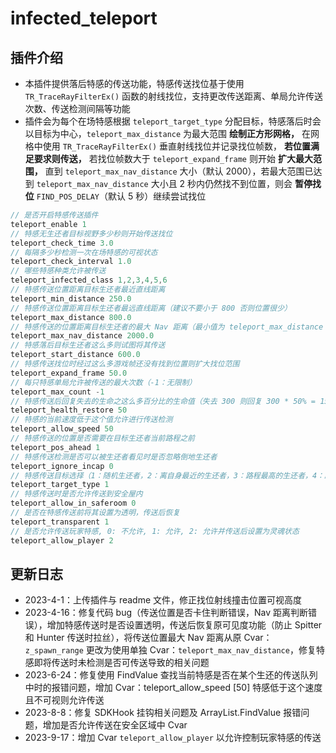 # infected_teleport

## 插件介绍
- 本插件提供落后特感的传送功能，特感传送找位基于使用 `TR_TraceRayFilterEx()` 函数的射线找位，支持更改传送距离、单局允许传送次数、传送检测间隔等功能
- 插件会为每个在场特感根据 `teleport_target_type` 分配目标，特感落后时会以目标为中心，`teleport_max_distance` 为最大范围 **绘制正方形网格，** 在网格中使用 `TR_TraceRayFilterEx()` 垂直射线找位并记录找位帧数， **若位置满足要求则传送，** 若找位帧数大于 `teleport_expand_frame` 则开始 **扩大最大范围，** 直到 `teleport_max_nav_distance` 大小（默认 2000），若最大范围已达到 `teleport_max_nav_distance` 大小且 2 秒内仍然找不到位置，则会 **暂停找位** `FIND_POS_DELAY`（默认 5 秒）继续尝试找位

```Java
// 是否开启特感传送插件
teleport_enable 1
// 特感无生还者目标视野多少秒则开始传送找位
teleport_check_time 3.0
// 每隔多少秒检测一次在场特感的可视状态
teleport_check_interval 1.0
// 哪些特感种类允许被传送
teleport_infected_class 1,2,3,4,5,6
// 特感传送位置距离目标生还者最近直线距离
teleport_min_distance 250.0
// 特感传送位置距离目标生还者最远直线距离（建议不要小于 800 否则位置很少）
teleport_max_distance 800.0
// 特感传送的位置距离目标生还者的最大 Nav 距离（最小值为 teleport_max_distance 值 + 1.0）
teleport_max_nav_distance 2000.0
// 特感落后目标生还者这么多则试图将其传送
teleport_start_distance 600.0
// 特感传送找位时经过这么多游戏帧还没有找到位置则扩大找位范围
teleport_expand_frame 50.0
// 每只特感单局允许被传送的最大次数（-1：无限制）
teleport_max_count -1
// 特感传送后回复失去的生命之这么多百分比的生命值（失去 300 则回复 300 * 50% = 150，0：关闭）
teleport_health_restore 50
// 特感的当前速度低于这个值允许进行传送检测
teleport_allow_speed 50
// 特感传送的位置是否需要在目标生还者当前路程之前
teleport_pos_ahead 1
// 特感传送检测是否可以被生还者看见时是否忽略倒地生还者
teleport_ignore_incap 0
// 特感传送目标选择（1：随机生还者，2：离自身最近的生还者，3：路程最高的生还者，4：路程最低的生还者）
teleport_target_type 1
// 特感传送时是否允许传送到安全屋内
teleport_allow_in_saferoom 0
// 是否在特感传送前将其设置为透明，传送后恢复
teleport_transparent 1
// 是否允许传送玩家特感, 0: 不允许, 1: 允许, 2: 允许并传送后设置为灵魂状态
teleport_allow_player 2
```

## 更新日志
- 2023-4-1：上传插件与 readme 文件，修正找位射线撞击位置可视高度
- 2023-4-16：修复代码 bug（传送位置是否卡住判断错误，Nav 距离判断错误），增加特感传送时是否设置透明，传送后恢复原可见度功能（防止 Spitter 和 Hunter 传送时拉丝），将传送位置最大 Nav 距离从原 Cvar：`z_spawn_range` 更改为使用单独 Cvar：`teleport_max_nav_distance`，修复特感即将传送时未检测是否可传送导致的相关问题
- 2023-6-24：修复使用 FindValue 查找当前特感是否在某个生还的传送队列中时的报错问题，增加 Cvar：teleport_allow_speed [50] 特感低于这个速度且不可视则允许传送
- 2023-8-8：修复 SDKHook 挂钩相关问题及 ArrayList.FindValue 报错问题，增加是否允许传送在安全区域中 Cvar
- 2023-9-17：增加 Cvar `teleport_allow_player` 以允许控制玩家特感的传送